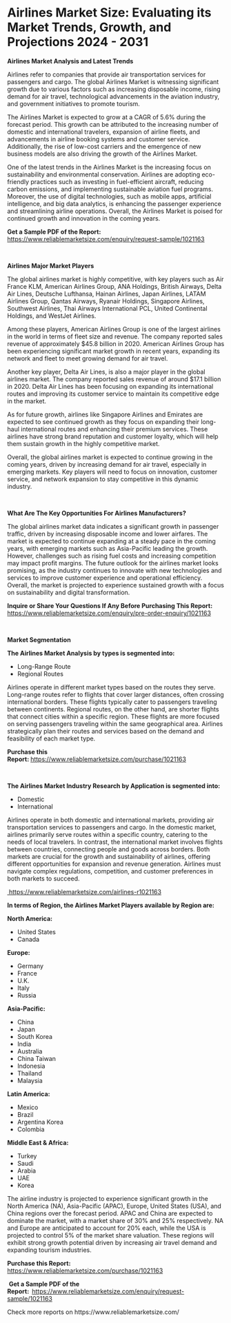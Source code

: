 <p><h1>Airlines Market Size: Evaluating its Market Trends, Growth, and Projections 2024 - 2031</h1></p><p><strong>Airlines Market Analysis and Latest Trends</strong></p>
<p><p>Airlines refer to companies that provide air transportation services for passengers and cargo. The global Airlines Market is witnessing significant growth due to various factors such as increasing disposable income, rising demand for air travel, technological advancements in the aviation industry, and government initiatives to promote tourism.</p><p>The Airlines Market is expected to grow at a CAGR of 5.6% during the forecast period. This growth can be attributed to the increasing number of domestic and international travelers, expansion of airline fleets, and advancements in airline booking systems and customer service. Additionally, the rise of low-cost carriers and the emergence of new business models are also driving the growth of the Airlines Market.</p><p>One of the latest trends in the Airlines Market is the increasing focus on sustainability and environmental conservation. Airlines are adopting eco-friendly practices such as investing in fuel-efficient aircraft, reducing carbon emissions, and implementing sustainable aviation fuel programs. Moreover, the use of digital technologies, such as mobile apps, artificial intelligence, and big data analytics, is enhancing the passenger experience and streamlining airline operations. Overall, the Airlines Market is poised for continued growth and innovation in the coming years.</p></p>
<p><strong>Get a Sample PDF of the Report:&nbsp;</strong> <a href="https://www.reliablemarketsize.com/enquiry/request-sample/1021163">https://www.reliablemarketsize.com/enquiry/request-sample/1021163</a></p>
<p>&nbsp;</p>
<p><strong>Airlines Major Market Players</strong></p>
<p><p>The global airlines market is highly competitive, with key players such as Air France KLM, American Airlines Group, ANA Holdings, British Airways, Delta Air Lines, Deutsche Lufthansa, Hainan Airlines, Japan Airlines, LATAM Airlines Group, Qantas Airways, Ryanair Holdings, Singapore Airlines, Southwest Airlines, Thai Airways International PCL, United Continental Holdings, and WestJet Airlines.</p><p>Among these players, American Airlines Group is one of the largest airlines in the world in terms of fleet size and revenue. The company reported sales revenue of approximately $45.8 billion in 2020. American Airlines Group has been experiencing significant market growth in recent years, expanding its network and fleet to meet growing demand for air travel.</p><p>Another key player, Delta Air Lines, is also a major player in the global airlines market. The company reported sales revenue of around $17.1 billion in 2020. Delta Air Lines has been focusing on expanding its international routes and improving its customer service to maintain its competitive edge in the market.</p><p>As for future growth, airlines like Singapore Airlines and Emirates are expected to see continued growth as they focus on expanding their long-haul international routes and enhancing their premium services. These airlines have strong brand reputation and customer loyalty, which will help them sustain growth in the highly competitive market.</p><p>Overall, the global airlines market is expected to continue growing in the coming years, driven by increasing demand for air travel, especially in emerging markets. Key players will need to focus on innovation, customer service, and network expansion to stay competitive in this dynamic industry.</p></p>
<p>&nbsp;</p>
<p><strong>What Are The Key Opportunities For Airlines Manufacturers?</strong></p>
<p><p>The global airlines market data indicates a significant growth in passenger traffic, driven by increasing disposable income and lower airfares. The market is expected to continue expanding at a steady pace in the coming years, with emerging markets such as Asia-Pacific leading the growth. However, challenges such as rising fuel costs and increasing competition may impact profit margins. The future outlook for the airlines market looks promising, as the industry continues to innovate with new technologies and services to improve customer experience and operational efficiency. Overall, the market is projected to experience sustained growth with a focus on sustainability and digital transformation.</p></p>
<p><strong>Inquire or Share Your Questions If Any Before Purchasing This Report:</strong> <a href="https://www.reliablemarketsize.com/enquiry/pre-order-enquiry/1021163">https://www.reliablemarketsize.com/enquiry/pre-order-enquiry/1021163</a></p>
<p>&nbsp;</p>
<p><strong>Market Segmentation</strong></p>
<p><strong>The Airlines Market Analysis by types is segmented into:</strong></p>
<p><ul><li>Long-Range Route</li><li>Regional Routes</li></ul></p>
<p><p>Airlines operate in different market types based on the routes they serve. Long-range routes refer to flights that cover larger distances, often crossing international borders. These flights typically cater to passengers traveling between continents. Regional routes, on the other hand, are shorter flights that connect cities within a specific region. These flights are more focused on serving passengers traveling within the same geographical area. Airlines strategically plan their routes and services based on the demand and feasibility of each market type.</p></p>
<p><strong>Purchase this Report:&nbsp;</strong><a href="https://www.reliablemarketsize.com/purchase/1021163">https://www.reliablemarketsize.com/purchase/1021163</a></p>
<p>&nbsp;</p>
<p><strong>The Airlines Market Industry Research by Application is segmented into:</strong></p>
<p><ul><li>Domestic</li><li>International</li></ul></p>
<p><p>Airlines operate in both domestic and international markets, providing air transportation services to passengers and cargo. In the domestic market, airlines primarily serve routes within a specific country, catering to the needs of local travelers. In contrast, the international market involves flights between countries, connecting people and goods across borders. Both markets are crucial for the growth and sustainability of airlines, offering different opportunities for expansion and revenue generation. Airlines must navigate complex regulations, competition, and customer preferences in both markets to succeed.</p></p>
<p><a href="https://www.reliablemarketsize.com/airlines-r1021163">&nbsp;https://www.reliablemarketsize.com/airlines-r1021163</a></p>
<p><strong>In terms of Region, the Airlines Market Players available by Region are:</strong></p>
<p>
    <p> <strong> North America: </strong>
        <ul>
            <li>United States</li>
            <li>Canada</li>
        </ul>
        </p> 
    <p> <strong> Europe: </strong>
        <ul>
            <li>Germany</li>
            <li>France</li>
            <li>U.K.</li>
            <li>Italy</li>
            <li>Russia</li>
        </ul>
        </p> 
    <p> <strong> Asia-Pacific: </strong>
        <ul>
            <li>China</li>
            <li>Japan</li>
            <li>South Korea</li>
            <li>India</li>
            <li>Australia</li>
            <li>China Taiwan</li>
            <li>Indonesia</li>
            <li>Thailand</li>
            <li>Malaysia</li>
        </ul>
        </p> 
    <p> <strong> Latin America: </strong>
        <ul>
            <li>Mexico</li>
            <li>Brazil</li>
            <li>Argentina Korea</li>
            <li>Colombia</li>
        </ul>
        </p> 
    <p> <strong> Middle East & Africa: </strong>
        <ul>
            <li>Turkey</li>
            <li>Saudi</li>
            <li>Arabia</li>
            <li>UAE</li>
            <li>Korea</li>
        </ul>
    </p>
    </p>
<p><p>The airline industry is projected to experience significant growth in the North America (NA), Asia-Pacific (APAC), Europe, United States (USA), and China regions over the forecast period. APAC and China are expected to dominate the market, with a market share of 30% and 25% respectively. NA and Europe are anticipated to account for 20% each, while the USA is projected to control 5% of the market share valuation. These regions will exhibit strong growth potential driven by increasing air travel demand and expanding tourism industries.</p></p>
<p><strong>Purchase this Report: </strong><a href="https://www.reliablemarketsize.com/purchase/1021163">https://www.reliablemarketsize.com/purchase/1021163</a></p>
<p>&nbsp;<strong>Get a Sample PDF of the Report:&nbsp;&nbsp;</strong><a href="https://www.reliablemarketsize.com/enquiry/request-sample/1021163">https://www.reliablemarketsize.com/enquiry/request-sample/1021163</a></p>
<p><strong></strong></p>
<p>Check more reports on https://www.reliablemarketsize.com/</p>